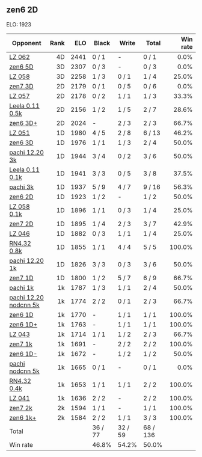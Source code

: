 ## zen6 2D ##

ELO: 1923

Opponent | Rank | ELO | Black | Write | Total | Win rate
---------|-----:|----:|-------|-------|-------|-------:
[LZ 062](LZ%20062.md) | 4D | 2441 | 0 / 1 | - | 0 / 1 | 0.0%
[zen6 5D](zen6%205D.md) | 3D | 2307 | 0 / 3 | - | 0 / 3 | 0.0%
[LZ 058](LZ%20058.md) | 3D | 2258 | 1 / 3 | 0 / 1 | 1 / 4 | 25.0%
[zen7 3D](zen7%203D.md) | 2D | 2179 | 0 / 1 | 0 / 5 | 0 / 6 | 0.0%
[LZ 057](LZ%20057.md) | 2D | 2178 | 0 / 2 | 1 / 1 | 1 / 3 | 33.3%
[Leela 0.11 0.5k](Leela%200.11%200.5k.md) | 2D | 2156 | 1 / 2 | 1 / 5 | 2 / 7 | 28.6%
[zen6 3D+](zen6%203D+.md) | 2D | 2024 | - | 2 / 3 | 2 / 3 | 66.7%
[LZ 051](LZ%20051.md) | 1D | 1980 | 4 / 5 | 2 / 8 | 6 / 13 | 46.2%
[zen6 3D](zen6%203D.md) | 1D | 1976 | 1 / 1 | 1 / 3 | 2 / 4 | 50.0%
[pachi 12.20 3k](pachi%2012.20%203k.md) | 1D | 1944 | 3 / 4 | 0 / 2 | 3 / 6 | 50.0%
[Leela 0.11 0.1k](Leela%200.11%200.1k.md) | 1D | 1941 | 3 / 3 | 0 / 5 | 3 / 8 | 37.5%
[pachi 3k](pachi%203k.md) | 1D | 1937 | 5 / 9 | 4 / 7 | 9 / 16 | 56.3%
[zen6 2D](zen6%202D.md) | 1D | 1923 | 1 / 2 | - | 1 / 2 | 50.0%
[LZ 058 0.1k](LZ%20058%200.1k.md) | 1D | 1896 | 1 / 1 | 0 / 3 | 1 / 4 | 25.0%
[zen7 2D](zen7%202D.md) | 1D | 1895 | 1 / 4 | 2 / 3 | 3 / 7 | 42.9%
[LZ 046](LZ%20046.md) | 1D | 1882 | 0 / 3 | 1 / 1 | 1 / 4 | 25.0%
[RN4.32 0.8k](RN4.32%200.8k.md) | 1D | 1855 | 1 / 1 | 4 / 4 | 5 / 5 | 100.0%
[pachi 12.20 1k](pachi%2012.20%201k.md) | 1D | 1826 | 3 / 3 | 0 / 3 | 3 / 6 | 50.0%
[zen7 1D](zen7%201D.md) | 1D | 1800 | 1 / 2 | 5 / 7 | 6 / 9 | 66.7%
[pachi 1k](pachi%201k.md) | 1k | 1787 | 1 / 3 | 1 / 1 | 2 / 4 | 50.0%
[pachi 12.20 nodcnn 5k](pachi%2012.20%20nodcnn%205k.md) | 1k | 1774 | 2 / 2 | 0 / 1 | 2 / 3 | 66.7%
[zen6 1D](zen6%201D.md) | 1k | 1770 | - | 1 / 1 | 1 / 1 | 100.0%
[zen6 1D+](zen6%201D+.md) | 1k | 1763 | - | 1 / 1 | 1 / 1 | 100.0%
[LZ 043](LZ%20043.md) | 1k | 1714 | 1 / 1 | 1 / 2 | 2 / 3 | 66.7%
[zen7 1k](zen7%201k.md) | 1k | 1691 | - | 2 / 2 | 2 / 2 | 100.0%
[zen6 1D-](zen6%201D-.md) | 1k | 1672 | - | 1 / 2 | 1 / 2 | 50.0%
[pachi nodcnn 5k](pachi%20nodcnn%205k.md) | 1k | 1665 | 0 / 1 | - | 0 / 1 | 0.0%
[RN4.32 0.4k](RN4.32%200.4k.md) | 1k | 1653 | 1 / 1 | 1 / 1 | 2 / 2 | 100.0%
[LZ 041](LZ%20041.md) | 1k | 1636 | 2 / 2 | - | 2 / 2 | 100.0%
[zen7 2k](zen7%202k.md) | 2k | 1594 | 1 / 1 | - | 1 / 1 | 100.0%
[zen6 1k+](zen6%201k+.md) | 2k | 1584 | 2 / 2 | 1 / 1 | 3 / 3 | 100.0%
Total | | | 36 / 77 | 32 / 59 | 68 / 136 | 
Win rate| | | 46.8% | 54.2% | 50.0% | 
